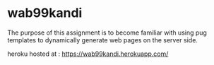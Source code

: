# wab99kandi
The purpose of this assignment is to become familiar with using pug templates to dynamically generate web pages on the server side.

heroku hosted at : https://wab99kandi.herokuapp.com/
